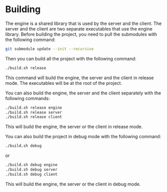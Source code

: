 # Building

The engine is a shared library that is used by the server and the client.
The server and the client are two separate executables that use the engine library.
Before building the project, you need to pull the submodules with the following command:

```bash
git submodule update --init --recursive
```

Then you can build all the project with the following command:

```bash
./build.sh release
```

This command will build the engine, the server and the client in release mode.
The executables will be at the root of the project.

You can also build the engine, the server and the client separately with the following commands:

```bash
./build.sh release engine
./build.sh release server
./build.sh release client
```

This will build the engine, the server or the client in release mode.

You can also build the project in debug mode with the following command:

```bash
./build.sh debug
```

or

```bash
./build.sh debug engine
./build.sh debug server
./build.sh debug client
```

This will build the engine, the server or the client in debug mode.
